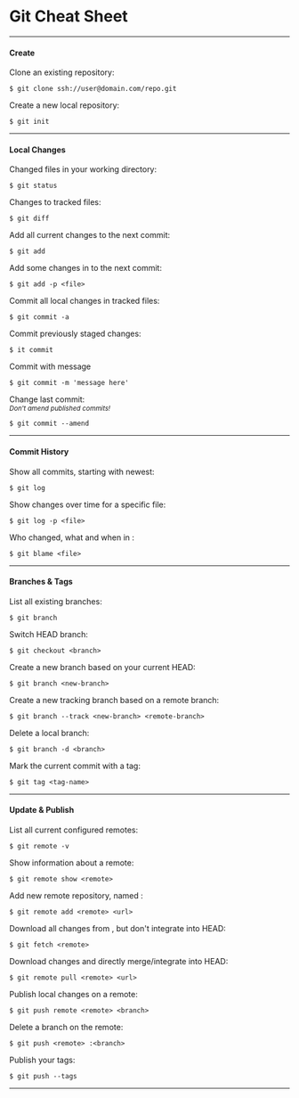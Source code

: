 Git Cheat Sheet
===============

<hr>

<h4>Create</h4>

Clone an existing repository:
```
$ git clone ssh://user@domain.com/repo.git
```

Create a new local repository:
```
$ git init
```

<hr>

<h4>Local Changes</h4>

Changed files in your working directory:
```
$ git status
```

Changes to tracked files:
```
$ git diff
```

Add all current changes to the next commit:
```
$ git add
```

Add some changes in <file> to the next commit:
```
$ git add -p <file>
```

Commit all local changes in tracked files:
```
$ git commit -a
```

Commit previously staged changes:
```
$ it commit
```

Commit with message
```
$ git commit -m 'message here'
```

Change last commit:<br>
<em><sub>Don't amend published commits!</sub></em>
```
$ git commit --amend
```

<hr>

<h4>Commit History</h4>

Show all commits, starting with newest:
```
$ git log
```

Show changes over time for a specific file:
```
$ git log -p <file>
```

Who changed, what and when in <file>:
```
$ git blame <file>
```

<hr>

<h4>Branches & Tags</h4>

List all existing branches:
```
$ git branch
```

Switch HEAD branch:
```
$ git checkout <branch>
```

Create a new branch based on your current HEAD:
```
$ git branch <new-branch>
```

Create a new tracking branch based on a remote branch:
```
$ git branch --track <new-branch> <remote-branch>
```

Delete a local branch:
```
$ git branch -d <branch>
```

Mark the current commit with a tag:
```
$ git tag <tag-name>
```

<hr>

<h4>Update & Publish</h4>

List all current configured remotes:
```
$ git remote -v
```

Show information about a remote:
```
$ git remote show <remote>
```

Add new remote repository, named <remote>:
```
$ git remote add <remote> <url>
```

Download all changes from <remote>, but don't integrate into HEAD:
```
$ git fetch <remote>
```

Download changes and directly merge/integrate into HEAD:
```
$ git remote pull <remote> <url>
```

Publish local changes on a remote:
```
$ git push remote <remote> <branch>
```

Delete a branch on the remote:
```
$ git push <remote> :<branch>
```

Publish your tags:
```
$ git push --tags
```

<hr>
